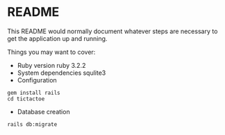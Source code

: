 # README

This README would normally document whatever steps are necessary to get the
application up and running.

Things you may want to cover:

- Ruby version
  ruby 3.2.2
- System dependencies
  squlite3
- Configuration

```
gem install rails
cd tictactoe

```

- Database creation

```
rails db:migrate
```
